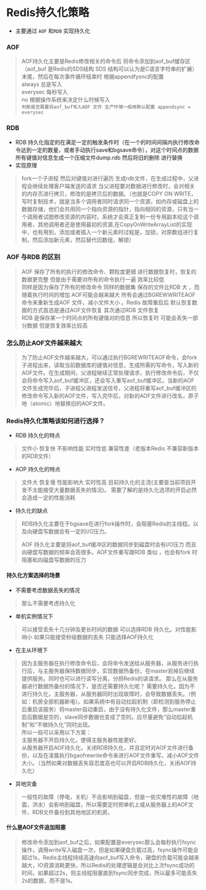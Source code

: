 # Redis持久化策略

- 主要通过 `AOF` 和`RDB` 实现持久化


### AOF 
> AOF持久化主要是Redis修改相关的命令后 将命令添加到aof_buf缓存区（aof_buf 是Redis的SDS结构 SDS 结构可以认为是C语言字符串的扩展）末尾，然后在每次事件循环结束时 根据appendfysnc的配置       
>   always 总是写入     
>   everysec 每秒写入   
>   no  根据操作系统来决定什么时候写入     
>`判断是否需要将aof_buf写入AOF 文件 生产环境一般用默认配置 appendsync = everysec`


### RDB 
- RDB 持久化指定的在满足一定的触发条件时（在一个的时间间隔内执行修改命令达到一定的数量，或者手动执行save和bgsave命令），对这个时间点的数据所有键值对信息生成一个压缩文件dump.rdb 然后将旧的删除 进行替换
- 实现原理
> fork一个子进程 然后对键值对进行遍历 生成rdb文件，在生成过程中，父进程会继续处理客户端发送的请求 当父进程要对数据进行修改时，会对相关的内存页进行拷贝，修改的是拷贝后的数据。（也就是COPY ON WRITE，写时复制技术，就是当多个调用者同时请求同一个资源，如内存或磁盘上的数据存储，他们会共用同一个指向资源的指针，指向相同的资源，只有当一个调用者试图修改资源的内容时，系统才会真正复制一份专用副本给这个调用者，其他调用者还是使用最初的资源,在CopyOnWriteArrayList的实现中，也有用到，添加或者插入一个新元素时过程是，加锁，对原数组进行复制，然后添加新元素，然后替代旧数组，解锁）


### AOF 与RDB 的区别 
> AOF  保存了所有的执行的修改命令、颗粒度更细 进行数据恢复时，恢复的数据更完整 但是由于需要对所有的命令执行一遍 效率比较低  
> 同样是因为保存了所有的修改命令 同样的数据集  保存的文件比RDB 大 ，而随着执行时间的增加 AOF可能会越来越大 所有会通过BGREWWRITEAOF 命令来重新生成AOF 文件，减小文件大小 。Redis 故障重启后 默认恢复数据的方式首选是通过AOF文件恢复 其次通过RDB 文件恢复         
>RDB 是保存某一个时间点的所有键值对的信息 所以恢复时 可能会丢失一部分数据 但是恢复效率比较高 


###  怎么防止AOF文件越来越大
> 为了防止AOF文件越来越大，可以通过执行BGREWRITEAOF命令，会fork子进程出来，读取当前数据库的键值对信息，生成所需的写命令，写入新的AOF文件。在生成期间，父进程继续正常处理请求，执行修改命令后，不仅会将命令写入aof_buf缓冲区，还会写入重写aof_buf缓冲区。当新的AOF文件生成完毕后，子进程父进程发送信号，父进程将重写aof_buf缓冲区的修改命令写入新的AOF文件，写入完毕后，对新的AOF文件进行改名，原子地（atomic）地替换旧的AOF文件。
  

### Redis持久化策略该如何进行选择？

- RDB 持久化的特点 
>文件小 恢复快 不影响性能 实时性低 兼容性差（老版本Redis 不兼容新版本的RDB文件）
- AOP 持久化的特点 
> 文件大 恢复慢 性能影响大 实时性高 目前持久化的主流(主要是当前项目开发不太能接受大量数据丢失的情况)。 需要了解的是持久化选项的开启必然会造成一定的性能消耗

- 持久化的缺点 
> RDB持久化主要在于bgsave在进行fork操作时，会阻塞Redis的主线程。以及向硬盘写数据会有一定的I/O压力。   
>
> AOF 持久化主要是将aof_buf缓冲区的数据同步到磁盘时会有I/O压力 而且向硬盘写数据的频率会高很多。AOF文件重写跟RDB 类似  ，也会有fork 时阻塞和向磁盘写数据的压力

#### 持久化方案选择的场景
- 不需要考虑数据丢失的情况 
> 那么不需要考虑持久化

- 单机实例情况下 
> 可以接受丢失十几分钟及更长时间的数据 可以选择RDB 持久化。对性能影响小 如果只能接受秒级数据的丢失  只能选择AOF持久化 

- 在主从环境下 
> 因为主服务器在执行修改命令后，会将命令发送给从服务器，从服务进行执行后，与主服务器保持数据同步，实现数据热备份，在master宕掉后继续提供服务。同时也可以进行读写分离，分担Redis的读请求。 
  >那么在从服务器进行数据热备份的情况下，是否还需要持久化呢？ 需要持久化，因为不进行持久化，主服务器，从服务器同时出现故障时，会导致数据丢失。（例如：机房全部机器断电）。如果系统中有自动拉起机制（即检测到服务停止后重启该服务）将master自动重启，由于没有持久化文件，那么master重启后数据是空的，slave同步数据也变成了空的。应尽量避免“自动拉起机制”和“不做持久化”同时出现。    
  所以一般可以采用以下方案：     
  主服务器不开启持久化，使得主服务器性能更好。    
> 从服务器开启AOF持久化，关闭RDB持久化，并且定时对AOF文件进行备份，以及在凌晨执行bgaofrewrite命令来进行AOF文件重写，减小AOF文件大小。（当然如果对数据丢失容忍度高也可以开启RDB持久化，关闭AOF持久化）        

- 异地灾备
>一般性的故障（停电，关机）不会影响到磁盘，但是一些灾难性的故障（地震，洪水）会影响到磁盘，所以需要定时把单机上或从服务器上的AOF文件，RDB文件备份到其他地区的机房。


#### 什么是AOF文件追加阻塞
> 修改命令添加到aof_buf之后，如果配置是everysec那么会每秒执行fsync操作，调用write写入磁盘一次，但是如果硬盘负载过高，fsync操作可能会超过1s，Redis主线程持续高速向aof_buf写入命令，硬盘的负载可能会越来越大，IO资源消耗更快，所以Redis的处理逻辑是会对比上次fsync成功的时间，如果超过2s，则主线程阻塞直到fsync同步完成，所以最多可能丢失2s的数据，而不是1s。


